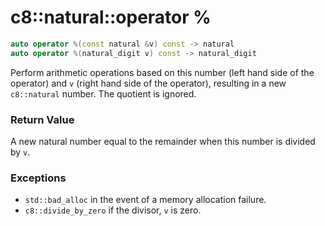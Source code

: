 # c8::natural::operator % #

```cpp
auto operator %(const natural &v) const -> natural
auto operator %(natural_digit v) const -> natural_digit
```

Perform arithmetic operations based on this number (left hand side of the operator) and `v` (right hand side of the operator), resulting in a new `c8::natural` number.  The quotient is ignored.

### Return Value ###

A new natural number equal to the remainder when this number is divided by `v`.

### Exceptions ###

* `std::bad_alloc` in the event of a memory allocation failure.
* `c8::divide_by_zero` if the divisor, `v` is zero.

